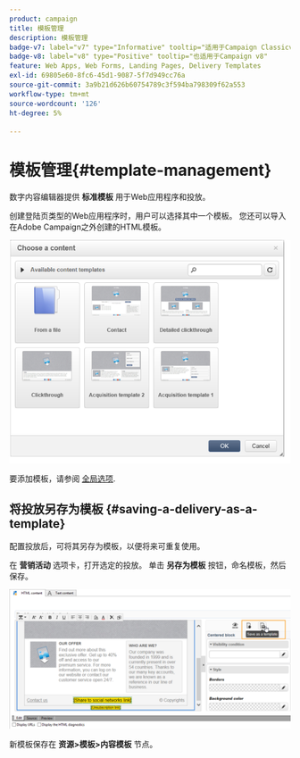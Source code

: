 ```yaml
---
product: campaign
title: 模板管理
description: 模板管理
badge-v7: label="v7" type="Informative" tooltip="适用于Campaign Classicv7"
badge-v8: label="v8" type="Positive" tooltip="也适用于Campaign v8"
feature: Web Apps, Web Forms, Landing Pages, Delivery Templates
exl-id: 69805e60-8fc6-45d1-9087-5f7d949cc76a
source-git-commit: 3a9b21d626b60754789c3f594ba798309f62a553
workflow-type: tm+mt
source-wordcount: '126'
ht-degree: 5%

---
```


# 模板管理{#template-management}



数字内容编辑器提供 **标准模板** 用于Web应用程序和投放。

创建登陆页类型的Web应用程序时，用户可以选择其中一个模板。 您还可以导入在Adobe Campaign之外创建的HTML模板。

![](assets/dce_popup_templatechoice.png)

要添加模板，请参阅 [全局选项](content-editor-interface.md#global-options).

## 将投放另存为模板 {#saving-a-delivery-as-a-template}

配置投放后，可将其另存为模板，以便将来可重复使用。

在 **营销活动** 选项卡，打开选定的投放。 单击 **另存为模板** 按钮，命名模板，然后保存。

![](assets/dce_save_model.png)

新模板保存在 **资源>模板>内容模板** 节点。
